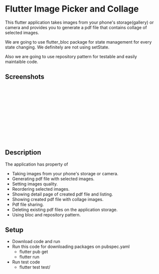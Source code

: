 # Flutter Image Picker and Collage

This flutter application takes images from your phone's storage(gallery) or camera and provides you to generate a pdf file that contains collage of selected images.

We are going to use flutter_bloc package for state management for every state changing. We definitely are not using setState. 

Also we are going to use repository pattern for testable and easily maintaible code.

## Screenshots


<br><img src="https://github.com/alitann/image_picker/blob/main/screenshots/1.png" alt="">                    <img src="https://github.com/alitann/image_picker/blob/main/screenshots/2.png" alt="">                    <img src="https://github.com/alitann/image_picker/blob/main/screenshots/3.png" alt="">

<br><img src="https://github.com/alitann/image_picker/blob/main/screenshots/4.png" alt="">                    <img src="https://github.com/alitann/image_picker/blob/main/screenshots/5.png" alt="">                    <img src="https://github.com/alitann/image_picker/blob/main/screenshots/6.png" alt="">

<br><img src="https://github.com/alitann/image_picker/blob/main/screenshots/7.png" alt="">                    <img src="https://github.com/alitann/image_picker/blob/main/screenshots/8.png" alt="">                    <img src="https://github.com/alitann/image_picker/blob/main/screenshots/9.png" alt="">

<br><img src="https://github.com/alitann/image_picker/blob/main/screenshots/10.png" alt="">                    <img src="https://github.com/alitann/image_picker/blob/main/screenshots/11.png" alt="">                    <img src="https://github.com/alitann/image_picker/blob/main/screenshots/12.png" alt="">

## Description

The application has property of 

- Taking images from your phone's storage or camera.    
- Generating  pdf file with selected images. 
- Setting images quality.
- Reordering selected images. 
- Showing detail page of created pdf file and listing. 
- Showing created pdf file with collage images. 
- Pdf file sharing.
- Deleting existing pdf files on the application storage.   
- Using bloc and repository pattern.

## Setup
- Download code and run
- Run this code for downloading packages on pubspec.yaml
  * flutter pub get
  * flutter run
- Run test code
  * flutter test test/
